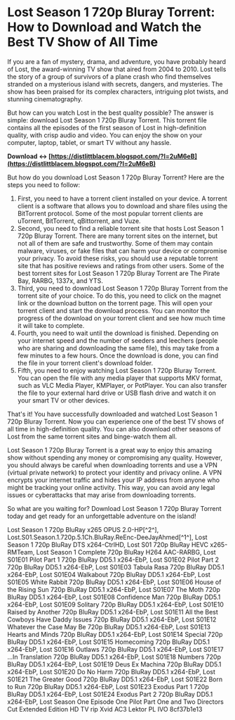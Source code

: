 
 
# Lost Season 1 720p Bluray Torrent: How to Download and Watch the Best TV Show of All Time
 
If you are a fan of mystery, drama, and adventure, you have probably heard of Lost, the award-winning TV show that aired from 2004 to 2010. Lost tells the story of a group of survivors of a plane crash who find themselves stranded on a mysterious island with secrets, dangers, and mysteries. The show has been praised for its complex characters, intriguing plot twists, and stunning cinematography.
 
But how can you watch Lost in the best quality possible? The answer is simple: download Lost Season 1 720p Bluray Torrent. This torrent file contains all the episodes of the first season of Lost in high-definition quality, with crisp audio and video. You can enjoy the show on your computer, laptop, tablet, or smart TV without any hassle.
 
**Download ↔ [https://distlittblacem.blogspot.com/?l=2uM6eB](https://distlittblacem.blogspot.com/?l=2uM6eB)**


 
But how do you download Lost Season 1 720p Bluray Torrent? Here are the steps you need to follow:
 
1. First, you need to have a torrent client installed on your device. A torrent client is a software that allows you to download and share files using the BitTorrent protocol. Some of the most popular torrent clients are uTorrent, BitTorrent, qBittorrent, and Vuze.
2. Second, you need to find a reliable torrent site that hosts Lost Season 1 720p Bluray Torrent. There are many torrent sites on the internet, but not all of them are safe and trustworthy. Some of them may contain malware, viruses, or fake files that can harm your device or compromise your privacy. To avoid these risks, you should use a reputable torrent site that has positive reviews and ratings from other users. Some of the best torrent sites for Lost Season 1 720p Bluray Torrent are The Pirate Bay, RARBG, 1337x, and YTS.
3. Third, you need to download Lost Season 1 720p Bluray Torrent from the torrent site of your choice. To do this, you need to click on the magnet link or the download button on the torrent page. This will open your torrent client and start the download process. You can monitor the progress of the download on your torrent client and see how much time it will take to complete.
4. Fourth, you need to wait until the download is finished. Depending on your internet speed and the number of seeders and leechers (people who are sharing and downloading the same file), this may take from a few minutes to a few hours. Once the download is done, you can find the file in your torrent client's download folder.
5. Fifth, you need to enjoy watching Lost Season 1 720p Bluray Torrent. You can open the file with any media player that supports MKV format, such as VLC Media Player, KMPlayer, or PotPlayer. You can also transfer the file to your external hard drive or USB flash drive and watch it on your smart TV or other devices.

That's it! You have successfully downloaded and watched Lost Season 1 720p Bluray Torrent. Now you can experience one of the best TV shows of all time in high-definition quality. You can also download other seasons of Lost from the same torrent sites and binge-watch them all.
 
Lost Season 1 720p Bluray Torrent is a great way to enjoy this amazing show without spending any money or compromising any quality. However, you should always be careful when downloading torrents and use a VPN (virtual private network) to protect your identity and privacy online. A VPN encrypts your internet traffic and hides your IP address from anyone who might be tracking your online activity. This way, you can avoid any legal issues or cyberattacks that may arise from downloading torrents.
 
So what are you waiting for? Download Lost Season 1 720p Bluray Torrent today and get ready for an unforgettable adventure on the island!
 
Lost Season 1 720p BluRay x265 OPUS 2.0-HP[^2^],  Lost.S01.Season.1.720p.5.1Ch.BluRay.ReEnc-DeeJayAhmed[^1^],  Lost Season 1 720p BluRay DTS x264-CtrlHD,  Lost S01 720p BluRay HEVC x265-RMTeam,  Lost Season 1 Complete 720p BluRay H264 AAC-RARBG,  Lost S01E01 Pilot Part 1 720p BluRay DD5.1 x264-EbP,  Lost S01E02 Pilot Part 2 720p BluRay DD5.1 x264-EbP,  Lost S01E03 Tabula Rasa 720p BluRay DD5.1 x264-EbP,  Lost S01E04 Walkabout 720p BluRay DD5.1 x264-EbP,  Lost S01E05 White Rabbit 720p BluRay DD5.1 x264-EbP,  Lost S01E06 House of the Rising Sun 720p BluRay DD5.1 x264-EbP,  Lost S01E07 The Moth 720p BluRay DD5.1 x264-EbP,  Lost S01E08 Confidence Man 720p BluRay DD5.1 x264-EbP,  Lost S01E09 Solitary 720p BluRay DD5.1 x264-EbP,  Lost S01E10 Raised by Another 720p BluRay DD5.1 x264-EbP,  Lost S01E11 All the Best Cowboys Have Daddy Issues 720p BluRay DD5.1 x264-EbP,  Lost S01E12 Whatever the Case May Be 720p BluRay DD5.1 x264-EbP,  Lost S01E13 Hearts and Minds 720p BluRay DD5.1 x264-EbP,  Lost S01E14 Special 720p BluRay DD5.1 x264-EbP,  Lost S01E15 Homecoming 720p BluRay DD5.1 x264-EbP,  Lost S01E16 Outlaws 720p BluRay DD5.1 x264-EbP,  Lost S01E17 ...In Translation 720p BluRay DD5.1 x264-EbP,  Lost S01E18 Numbers 720p BluRay DD5.1 x264-EbP,  Lost S01E19 Deus Ex Machina 720p BluRay DD5.1 x264-EbP,  Lost S01E20 Do No Harm 720p BluRay DD5.1 x264-EbP,  Lost S01E21 The Greater Good 720p BluRay DD5.1 x264-EbP,  Lost S01E22 Born to Run 720p BluRay DD5.1 x264-EbP,  Lost S01E23 Exodus Part 1 720p BluRay DD5.1 x264-EbP,  Lost S01E24 Exodus Part 2 720p BluRay DD5.1 x264-EbP,  Lost Season One Episode One Pilot Part One and Two Directors Cut Extended Edition HD TV rip Xvid AC3 Lektor PL IVO
 8cf37b1e13
 
